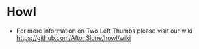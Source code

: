 # Howl

* For more information on Two Left Thumbs please visit our wiki https://github.com/AftonSlone/howl/wiki
